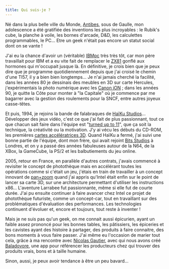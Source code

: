 ```yaml
---
title: Qui suis-je ?
---
```


Né dans la plus belle ville du Monde, [Antibes](https://www.antibesjuanlespins.com/), sous de Gaulle, mon adolescence a été gratifiée des inventions les plus incroyables : le Rubik's cube, la planche à voile, les bornes d'arcade, D&D, les calculettes programmables, le PC... Etre un geek n'était pas encore un statut social dont on se vante !

J'ai eu la chance d'avoir un (véritable) [IBMpc](https://www.ibm.com/ibm/history/exhibits/pc25/pc25_PH02.html) très très tôt, car mon père travaillait pour IBM et a eu vite fait de remplacer le [ZX81](http://www.le-grenier-informatique.fr/pages/la-collextion/sinclair-zx81.html) gonflé aux hormones qui m'occupait jusque là. En définitive, je crois bien que je peux dire que je programme quotidiennement depuis que j'ai croisé le chemin d'une TI57, il y a bien bien longtemps... Je n'ai jamais cherché la facilité, dans les années 80 je dessinais des meubles en 3D sur carte Hercules, j'expérimentais la photo numérique avec les [Canon iON](http://www.collection-appareils.fr/x/html/appareil-10562-Canon_Ion%20RC%20250.html) ; dans les années 90, je quitte la Côte pour monter à "la Capitale" où je commence par me bagarrer avec la gestion des roulements pour la SNCF, entre autres joyeux casse-têtes.

Et puis, 1994, je rejoins la bande de falabraques de [HaïKu Studios](https://web.archive.org/web/19961225045749/http://www.haikustudios.com/)... Développer des jeux vidéo, c'est ce que j'ai fait de plus passionnant, tout ce que chacun sait faire dans l'équipe est "[turned up to 11](https://www.youtube.com/watch?v=DzLP2Z7JVZA)", que ça soit la technique, la créativité ou la motivation. J'y ai vécu les débuts du CD-ROM, les premières [cartes accélératrices 3D](http://vintage3d.org/3dlabs.php#sthash.L9aYUoky.dpbs). Quand HaïKu a fermé, j'ai suivi une bonne partie de l'équipe, dont mon frère, qui avait rejoint [Bits Studios](https://web.archive.org/web/20080331222327/http://www.bitsstudios.com/) à Londres, et on y a passé des années fabuleuses autour de la N64, de la XBox, la GameCube, la PS/2 et les balbutiements du jeu online.

2005, retour en France, en parallèle d'autres contrats, j'avais commencé à revisiter le concept de photothèque mais en accélérant toutes les opérations comme si c'était un jeu, j'étais en train de travailler à un concept innovant de [pan+zoom](https://www.youtube.com/watch?v=G2uSv_inwcU) quand j'ai appris qu'Intel était enfin sur le point de lancer sa carte 3D, sur une architecture permettant d'utiliser les instructions x86... L'aventure Larrabee fut passionnante, même si elle fut de courte durée. J'ai pu ensuite continuer à faire avancer chez Intel ce projet de photothèque futuriste, comme un concept-car, tout en travaillant sur des problématiques d'évaluation des performances. Les technologies continuent d'évoluer et, encore et toujours, tout reste à inventer !

Mais je ne suis pas qu'un geek, on me connait aussi épicurien, ayant un faible assez prononcé pour les bonnes tables, les pâtissiers, les épiceries et les cavistes ayant des histoire à partager, des produits à faire connaitre, des bons moments à vous faire passer. J'ai même eu l'occasion de marier tout cela, grâce à ma rencontre avec [Nicolas Gautier](https://www.restaurant-nature.com/), avec qui nous avons créé [Baladovore](http://www.baladovore.com/), une app pour référencer les producteurs chez qui trouver des produits vrais, bons et à taille humaine.

Sinon, aussi, je peux avoir tendance à être un peu bavard...
